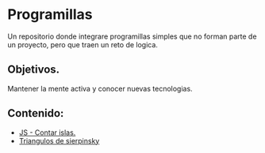 # Programillas
Un repositorio donde integrare programillas simples que no forman parte de un proyecto, pero que traen un reto de logica.

## Objetivos.
Mantener la mente activa y conocer nuevas tecnologias.

## Contenido:

* [JS - Contar islas.](https://github.com/arthurfulldev/programillas/tree/master/Contar%20islas)
* [Triangulos de sierpinsky](https://github.com/arthurfulldev/Programillas/tree/master/Triangulo%20de%20Sierpinsky)